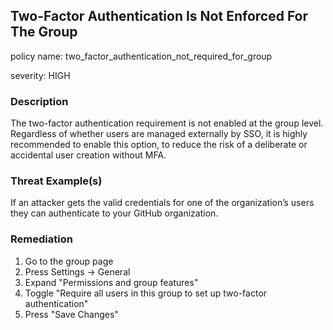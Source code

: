 ## Two-Factor Authentication Is Not Enforced For The Group

policy name: two_factor_authentication_not_required_for_group

severity: HIGH

### Description

The two-factor authentication requirement is not enabled at the group level. Regardless of whether users are managed externally by SSO, it is highly recommended to enable this option, to reduce the risk of a deliberate or accidental user creation without MFA.

### Threat Example(s)

If an attacker gets the valid credentials for one of the organization’s users they can authenticate to your GitHub organization.

### Remediation

1. Go to the group page
2. Press Settings -> General
3. Expand "Permissions and group features"
4. Toggle "Require all users in this group to set up two-factor authentication"
5. Press "Save Changes"
